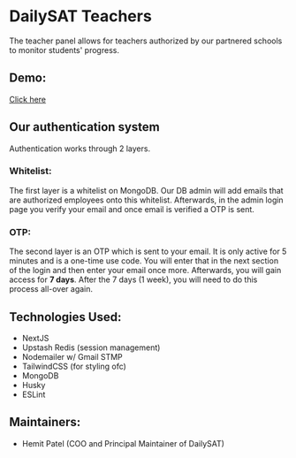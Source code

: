 # DailySAT Teachers

The teacher panel allows for teachers authorized by our partnered schools to monitor students' progress.

## Demo:
[Click here](https://www.youtube.com/watch?v=B10TLEEfHZA)

## Our authentication system

Authentication works through 2 layers. 

### Whitelist:
The first layer is a whitelist on MongoDB. Our DB admin will add emails that are authorized employees onto this whitelist. Afterwards, in the admin login page you verify your email and once email is verified a OTP is sent.

### OTP:
The second layer is an OTP which is sent to your email. It is only active for 5 minutes and is a one-time use code. You will enter that in the next section of the login and then enter your email once more. Afterwards, you will gain access for **7 days**. After the 7 days (1 week), you will need to do this process all-over again. 

## Technologies Used:
- NextJS
- Upstash Redis (session management)
- Nodemailer w/ Gmail STMP
- TailwindCSS (for styling ofc)
- MongoDB
- Husky
- ESLint

## Maintainers:
- Hemit Patel (COO and Principal Maintainer of DailySAT)
